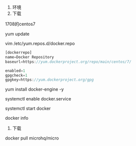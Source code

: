 1. 环境
2. 下载

1708的centos7

yum update

vim /etc/yum.repos.d/docker.repo

```js
[dockerrepo]
name=Docker Repository
baseurl=https://yum.dockerproject.org/repo/main/centos/7/

enabled=1
gpgcheck=1
gpgkey=https://yum.dockerproject.org/gpg
```

yum install docker-engine -y

systemctl enable docker.service

systemctl start docker

docker info

1. 下载

docker pull microhq/micro

